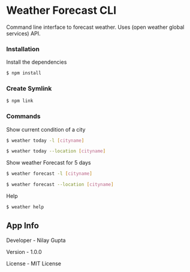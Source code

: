 # Weather Forecast CLI

Command line interface to forecast weather.
Uses (open weather global services) API.

### Installation

Install the dependencies

```sh
$ npm install
```

### Create Symlink

```sh
$ npm link
```

### Commands

Show current condition of a city
```sh
$ weather today -l [cityname]
```
```sh
$ weather today --location [cityname]
```

Show weather Forecast for 5 days
```sh
$ weather forecast -l [cityname]
```
```sh
$ weather forecast --location [cityname]
```

Help
```sh
$ weather help
```

## App Info

Developer - Nilay Gupta

Version - 1.0.0

License -  MIT License